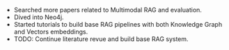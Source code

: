 - Searched more papers related to Multimodal RAG and evaluation.
- Dived into Neo4j.
- Started tutorials to build base RAG pipelines with both Knowledge Graph and Vectors embeddings.
- TODO: Continue literature revue and build base RAG system.